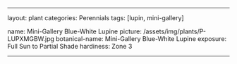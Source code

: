 ---

layout: plant
categories: Perennials
tags: [lupin, mini-gallery]

name: Mini-Gallery Blue-White Lupine
picture: /assets/img/plants/P-LUPXMGBW.jpg
botanical-name: Mini-Gallery Blue-White Lupine
exposure: Full Sun to Partial Shade
hardiness: Zone 3

---
